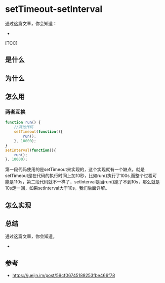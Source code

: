 # setTimeout-setInterval

通过这篇文章，你会知道：

- ​

[TOC]

## 是什么

## 为什么

## 怎么用

### 两者互换

```js
function run() {
    //其他代码
    setTimeout(function(){
        run();
    }, 10000);
}
setInterval(function(){
    run();
}, 10000);
```

第一段代码使用的是setTimeout来实现的，这个实现就有一个缺点，就是setTimeout是在代码的执行时间上加10秒，比如run()执行了100s,而整个过程可能是110s，第二段代码就不一样了，setInterval是当run()跑了不到10s，那么就是10s走一回，如果setInterval大于10s，我们后面详解。


## 怎么实现

## 总结

通过这篇文章，你会知道。

- ​

## 参考

- https://juejin.im/post/59cf06745188253fbe466f78